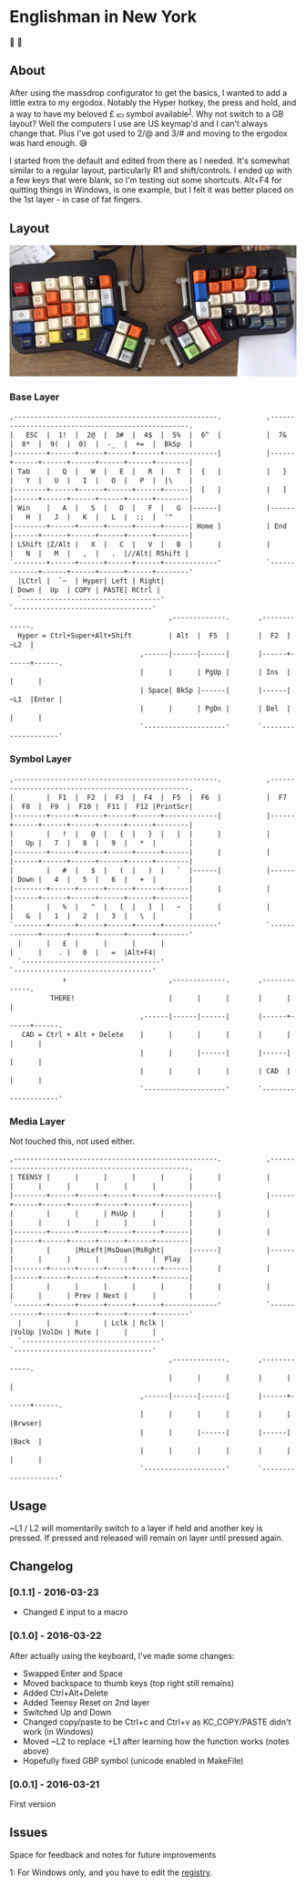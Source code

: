 Englishman in New York
===========================

:microphone: :tea:

About
------

After using the massdrop configurator to get the basics, I wanted to add a
little extra to my ergodox. Notably the Hyper hotkey, the press and hold,
and a way to have my beloved £ :pound: symbol available<sup>[1](#unicode)</sup>. Why not switch to a GB
layout? Well the computers I use are US keymap'd and I can't always change
that. Plus I've got used to 2/@ and 3/# and moving to the ergodox was hard
enough. :sweat_smile:

I started from the default and edited from there as I needed. It's somewhat
similar to a regular layout, particularly R1 and shift/controls. I ended up
with a few keys that were blank, so I'm testing out some shortcuts. Alt+F4 for
quitting things in Windows, is one example, but I felt it was better placed on 
the 1st layer - in case of fat fingers.

Layout
-------

![Layout](rl-layout.jpg "Isn't it lovely")

### Base Layer

```
,--------------------------------------------------.           ,--------------------------------------------------.
|   ESC  |  1!  |  2@  |  3#  |  4$  |  5%  |  6^  |           |  7&  |  8*  |  9(  |  0)  |  -_  |  +=  |  BkSp  |
|--------+------+------+------+------+-------------|           |------+------+------+------+------+------+--------|
| Tab    |   Q  |   W  |   E  |   R  |   T  |  {   |           |   }  |   Y  |   U  |   I  |   O  |   P  |  |\    |
|--------+------+------+------+------+------|  [   |           |   ]  |------+------+------+------+------+--------|
| Win    |   A  |   S  |   D  |   F  |   G  |------|           |------|   H  |   J  |   K  |   L  |  :;  |  '"    |
|--------+------+------+------+------+------| Home |           | End  |------+------+------+------+------+--------|
| LShift |Z/Alt |   X  |   C  |   V  |   B  |      |           |      |   N  |   M  |   ,  |   .  |//Alt| RShift |
`--------+------+------+------+------+-------------'           `-------------+------+------+------+------+--------'
  |LCtrl |  `~  | Hyper| Left | Right|                                       | Down |  Up  | COPY | PASTE| RCtrl |
  `----------------------------------'                                       `----------------------------------'
                                       ,-------------.       ,-------------.
  Hyper = Ctrl+Super+Alt+Shift         | Alt  |  F5  |       |  F2  | ~L2  |
                                ,------|------|------|       |------+------+------.
                                |      |      | PgUp |       | Ins  |      |      |
                                | Space| BkSp |------|       |------| ~L1  |Enter |
                                |      |      | PgDn |       | Del  |      |      |
                                `--------------------'       `--------------------'
``` 

### Symbol Layer

```
,--------------------------------------------------.           ,--------------------------------------------------.
|        |  F1  |  F2  |  F3  |  F4  |  F5  |  F6  |           |  F7  |  F8  |  F9  |  F10 |  F11 |  F12 |PrintScr|
|--------+------+------+------+------+-------------|           |------+------+------+------+------+------+--------|
|        |   !  |   @  |   {  |   }  |   |  |      |           |      |   Up |   7  |   8  |   9  |   *  |        |
|--------+------+------+------+------+------|      |           |      |------+------+------+------+------+--------|
|        |   #  |   $  |   (  |   )  |   `  |------|           |------| Down |   4  |   5  |   6  |   +  |        |
|--------+------+------+------+------+------|      |           |      |------+------+------+------+------+--------|
|        |   %  |   ^  |   [  |   ]  |   ~  |      |           |      |   &  |   1  |   2  |   3  |   \  |        |
`--------+------+------+------+------+-------------'           `-------------+------+------+------+------+--------'
  |      |   £  |      |      |      |                                       |      |    . |   0  |   =  |Alt+F4|
  `----------------------------------'                                       `----------------------------------'
             ↑                         ,-------------.       ,-------------.
          THERE!                       |      |      |       |      |      |
                                ,------|------|------|       |------+------+------.
   CAD = Ctrl + Alt + Delete    |      |      |      |       |      |      |      |
                                |      |      |------|       |------|      |      |
                                |      |      |      |       | CAD  |      |      |
                                `--------------------'       `--------------------'
```
### Media Layer

Not touched this, not used either.

```
,--------------------------------------------------.           ,--------------------------------------------------.
| TEENSY |      |      |      |      |      |      |           |      |      |      |      |      |      |        |
|--------+------+------+------+------+-------------|           |------+------+------+------+------+------+--------|
|        |      |      | MsUp |      |      |      |           |      |      |      |      |      |      |        |
|--------+------+------+------+------+------|      |           |      |------+------+------+------+------+--------|
|        |      |MsLeft|MsDown|MsRght|      |------|           |------|      |      |      |      |      |  Play  |
|--------+------+------+------+------+------|      |           |      |------+------+------+------+------+--------|
|        |      |      |      |      |      |      |           |      |      |      | Prev | Next |      |        |
`--------+------+------+------+------+-------------'           `-------------+------+------+------+------+--------'
  |      |      |      | Lclk | Rclk |                                       |VolUp |VolDn | Mute |      |      |
  `----------------------------------'                                       `----------------------------------'
                                       ,-------------.       ,-------------.
                                       |      |      |       |      |      |
                                ,------|------|------|       |------+------+------.
                                |      |      |      |       |      |      |Brwser|
                                |      |      |------|       |------|      |Back  |
                                |      |      |      |       |      |      |      |
                                `--------------------'       `--------------------'
```

Usage
------

~L1 / L2 will momentarily switch to a layer if held and another key is pressed.
If pressed and released will remain on layer until pressed again.


Changelog
-----------

### [0.1.1] - 2016-03-23

* Changed £ input to a macro


### [0.1.0] - 2016-03-22

After actually using the keyboard, I've made some changes:

* Swapped Enter and Space
* Moved backspace to thumb keys (top right still remains)
* Added Ctrl+Alt+Delete
* Added Teensy Reset on 2nd layer
* Switched Up and Down
* Changed copy/paste to be Ctrl+c and Ctrl+v as KC_COPY/PASTE didn't work (in Windows)
* Moved ~L2 to replace +L1 after learning how the function works (notes above)
* Hopefully fixed GBP symbol (unicode enabled in MakeFile)

### [0.0.1] - 2016-03-21

First version


Issues
-------

Space for feedback and notes for future improvements

<a name="unicode">1</a>: For Windows only, and you have to edit the [registry](https://en.wikipedia.org/wiki/Unicode_input#Hexadecimal_code_input).
